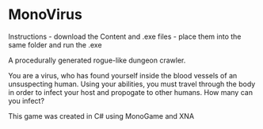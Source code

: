 MonoVirus
=========

Instructions - download the Content and .exe files - place them into the same folder and run the .exe

A procedurally generated rogue-like dungeon crawler.

You are a virus, who has found yourself inside the blood vessels of an unsuspecting human. Using your abilities, you must travel through the body in order to infect your host and propogate to other humans. How many can you infect?

This game was created in C# using MonoGame and XNA
